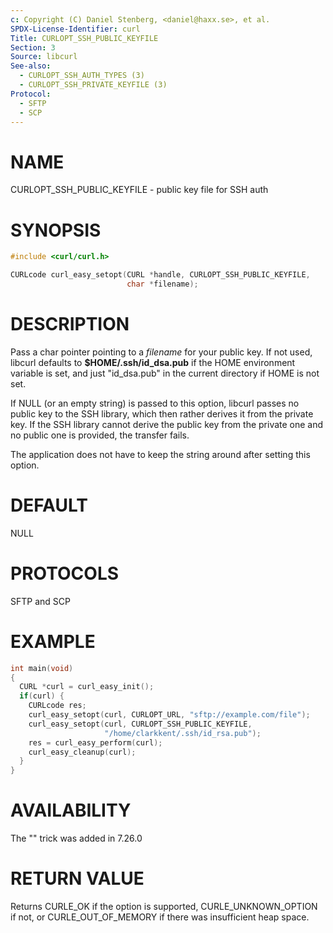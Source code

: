 ```yaml
---
c: Copyright (C) Daniel Stenberg, <daniel@haxx.se>, et al.
SPDX-License-Identifier: curl
Title: CURLOPT_SSH_PUBLIC_KEYFILE
Section: 3
Source: libcurl
See-also:
  - CURLOPT_SSH_AUTH_TYPES (3)
  - CURLOPT_SSH_PRIVATE_KEYFILE (3)
Protocol:
  - SFTP
  - SCP
---
```


# NAME

CURLOPT_SSH_PUBLIC_KEYFILE - public key file for SSH auth

# SYNOPSIS

~~~c
#include <curl/curl.h>

CURLcode curl_easy_setopt(CURL *handle, CURLOPT_SSH_PUBLIC_KEYFILE,
                          char *filename);
~~~

# DESCRIPTION

Pass a char pointer pointing to a *filename* for your public key. If not used,
libcurl defaults to **$HOME/.ssh/id_dsa.pub** if the HOME environment variable
is set, and just "id_dsa.pub" in the current directory if HOME is not set.

If NULL (or an empty string) is passed to this option, libcurl passes no
public key to the SSH library, which then rather derives it from the private
key. If the SSH library cannot derive the public key from the private one and
no public one is provided, the transfer fails.

The application does not have to keep the string around after setting this
option.

# DEFAULT

NULL

# PROTOCOLS

SFTP and SCP

# EXAMPLE

~~~c
int main(void)
{
  CURL *curl = curl_easy_init();
  if(curl) {
    CURLcode res;
    curl_easy_setopt(curl, CURLOPT_URL, "sftp://example.com/file");
    curl_easy_setopt(curl, CURLOPT_SSH_PUBLIC_KEYFILE,
                     "/home/clarkkent/.ssh/id_rsa.pub");
    res = curl_easy_perform(curl);
    curl_easy_cleanup(curl);
  }
}
~~~

# AVAILABILITY

The "" trick was added in 7.26.0

# RETURN VALUE

Returns CURLE_OK if the option is supported, CURLE_UNKNOWN_OPTION if not, or
CURLE_OUT_OF_MEMORY if there was insufficient heap space.
